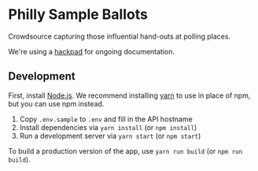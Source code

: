 # Philly Sample Ballots
Crowdsource capturing those influential hand-outs at polling places.

We're using a [hackpad][hackpad] for ongoing documentation.

## Development
First, install [Node.js][Node.js]. We recommend installing [yarn][yarn] to use
in place of npm, but you can use npm instead.

1. Copy `.env.sample` to `.env` and fill in the API hostname
2. Install dependencies via `yarn install` (or `npm install`)
3. Run a development server via `yarn start` (or `npm start`)

To build a production version of the app, use `yarn run build` (or `npm run
build`).

[hackpad]: https://hackpad.com/Crowdsourcing-sample-ballots-SE4MlDlgbuA
[Node.js]: https://nodejs.org/en/download/
[yarn]: https://yarnpkg.com/en/docs/install
